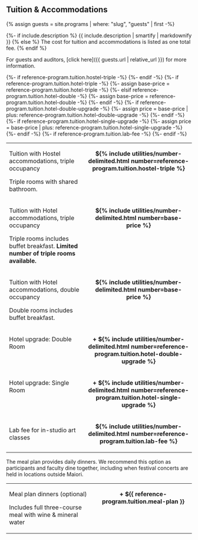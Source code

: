 ## Tuition & Accommodations

{% assign guests = site.programs | where: "slug", "guests" | first -%}

{%- if include.description %}
{{ include.description | smartify | markdownify }}
{% else %}
The cost for tuition and accommodations is listed as one total fee.
{% endif %}

For guests and auditors, [click here]({{ guests.url | relative_url }}) for more information.

<table>
<tbody>
{%- if reference-program.tuition.hostel-triple -%}
    <tr class="base">
        <td>
            <p class="name">Tuition with Hostel accommodations, triple occupancy</p>
            <p class="description">Triple rooms with shared bathroom.</p>
        </td>
        <td class="cost" align="center" valign="top"><p><strong>${% include utilities/number-delimited.html number=reference-program.tuition.hostel-triple %}</strong></p></td>
    </tr>
{%- endif -%}
{%- if reference-program.tuition.hotel-triple -%}
    {%- assign base-price = reference-program.tuition.hotel-triple -%}
    <tr class="base">
        <td>
            <p class="name">Tuition with Hotel accommodations, triple occupancy</p>
            <p class="description">Triple rooms includes buffet breakfast. <strong>Limited number of triple rooms available.</strong></p>
        </td>
        <td class="cost" align="center" valign="top"><p><strong>${% include utilities/number-delimited.html number=base-price %}</strong></p></td>
    </tr>
{%- elsif reference-program.tuition.hotel-double -%}
    {%- assign base-price = reference-program.tuition.hotel-double -%}
    <tr>
        <td>
            <p class="name">Tuition with Hotel accommodations, double occupancy</p>
            <p class="description">Double rooms includes buffet breakfast.</p>
        </td>
        <td class="cost" align="center" valign="top"><p><strong>${% include utilities/number-delimited.html number=base-price %}</strong></p></td>
    </tr>
{%- endif -%}
{%- if reference-program.tuition.hotel-double-upgrade -%}
    <tr class="upgrade">
        <td valign="top"><p class="name">Hotel upgrade: Double Room</p></td>
        {%- assign price = base-price | plus: reference-program.tuition.hotel-double-upgrade -%}
        <td class="cost" align="center" valign="top"><p><strong>+ ${% include utilities/number-delimited.html number=reference-program.tuition.hotel-double-upgrade %}</strong></p></td>
    </tr>
{%- endif -%}
{%- if reference-program.tuition.hotel-single-upgrade -%}
    <tr class="upgrade">
        <td valign="top"><p class="name">Hotel upgrade: Single Room</p></td>
        {%- assign price = base-price | plus: reference-program.tuition.hotel-single-upgrade -%}
        <td class="cost" align="center" valign="top"><p><strong>+ ${% include utilities/number-delimited.html number=reference-program.tuition.hotel-single-upgrade %}</strong></p></td>
    </tr>
{%- endif -%}
{%- if reference-program.tuition.lab-fee -%}
    <tr class="base">
        <td><p class="name">Lab fee for in-studio art classes</p></td>
        <td class="cost" align="center" valign="top"><p><strong>${% include utilities/number-delimited.html number=reference-program.tuition.lab-fee %}</strong></p></td>
    </tr>
{%- endif -%}
</tbody>
</table>

The meal plan provides daily dinners. We recommend this option as participants and faculty dine together, including when festival concerts are held in locations outside Maiori.

<table>
<tbody>
    <tr>
        <td>
            <p class="name">Meal plan dinners (optional)</p>
            <p class="description">Includes full three-course meal with wine & mineral water</p>
        </td><td class="cost" align="center" valign="top"><p><strong>+ ${{ reference-program.tuition.meal-plan }}</strong></p></td>
    </tr>
</tbody>
</table>

